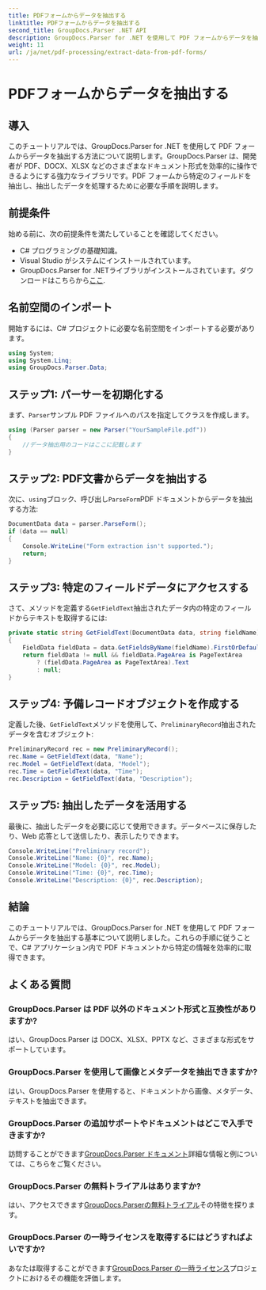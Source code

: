 ```yaml
---
title: PDFフォームからデータを抽出する
linktitle: PDFフォームからデータを抽出する
second_title: GroupDocs.Parser .NET API
description: GroupDocs.Parser for .NET を使用して PDF フォームからデータを抽出する方法を学びます。コード例と FAQ を含むステップバイステップ ガイド。
weight: 11
url: /ja/net/pdf-processing/extract-data-from-pdf-forms/
---
```


# PDFフォームからデータを抽出する

## 導入
このチュートリアルでは、GroupDocs.Parser for .NET を使用して PDF フォームからデータを抽出する方法について説明します。GroupDocs.Parser は、開発者が PDF、DOCX、XLSX などのさまざまなドキュメント形式を効率的に操作できるようにする強力なライブラリです。PDF フォームから特定のフィールドを抽出し、抽出したデータを処理するために必要な手順を説明します。
## 前提条件
始める前に、次の前提条件を満たしていることを確認してください。
- C# プログラミングの基礎知識。
- Visual Studio がシステムにインストールされています。
- GroupDocs.Parser for .NETライブラリがインストールされています。ダウンロードはこちらから[ここ](https://releases.groupdocs.com/parser/net/).

## 名前空間のインポート
開始するには、C# プロジェクトに必要な名前空間をインポートする必要があります。
```csharp
using System;
using System.Linq;
using GroupDocs.Parser.Data;
```
## ステップ1: パーサーを初期化する
まず、`Parser`サンプル PDF ファイルへのパスを指定してクラスを作成します。
```csharp
using (Parser parser = new Parser("YourSampleFile.pdf"))
{
    //データ抽出用のコードはここに記載します
}
```
## ステップ2: PDF文書からデータを抽出する
次に、`using`ブロック、呼び出し`ParseForm`PDF ドキュメントからデータを抽出する方法:
```csharp
DocumentData data = parser.ParseForm();
if (data == null)
{
    Console.WriteLine("Form extraction isn't supported.");
    return;
}
```
## ステップ3: 特定のフィールドデータにアクセスする
さて、メソッドを定義する`GetFieldText`抽出されたデータ内の特定のフィールドからテキストを取得するには:
```csharp
private static string GetFieldText(DocumentData data, string fieldName)
{
    FieldData fieldData = data.GetFieldsByName(fieldName).FirstOrDefault();
    return fieldData != null && fieldData.PageArea is PageTextArea
        ? (fieldData.PageArea as PageTextArea).Text
        : null;
}
```
## ステップ4: 予備レコードオブジェクトを作成する
定義した後、`GetFieldText`メソッドを使用して、`PreliminaryRecord`抽出されたデータを含むオブジェクト:
```csharp
PreliminaryRecord rec = new PreliminaryRecord();
rec.Name = GetFieldText(data, "Name");
rec.Model = GetFieldText(data, "Model");
rec.Time = GetFieldText(data, "Time");
rec.Description = GetFieldText(data, "Description");
```
## ステップ5: 抽出したデータを活用する
最後に、抽出したデータを必要に応じて使用できます。データベースに保存したり、Web 応答として送信したり、表示したりできます。
```csharp
Console.WriteLine("Preliminary record");
Console.WriteLine("Name: {0}", rec.Name);
Console.WriteLine("Model: {0}", rec.Model);
Console.WriteLine("Time: {0}", rec.Time);
Console.WriteLine("Description: {0}", rec.Description);
```

## 結論
このチュートリアルでは、GroupDocs.Parser for .NET を使用して PDF フォームからデータを抽出する基本について説明しました。これらの手順に従うことで、C# アプリケーション内で PDF ドキュメントから特定の情報を効率的に取得できます。

## よくある質問
### GroupDocs.Parser は PDF 以外のドキュメント形式と互換性がありますか?
はい、GroupDocs.Parser は DOCX、XLSX、PPTX など、さまざまな形式をサポートしています。
### GroupDocs.Parser を使用して画像とメタデータを抽出できますか?
はい、GroupDocs.Parser を使用すると、ドキュメントから画像、メタデータ、テキストを抽出できます。
### GroupDocs.Parser の追加サポートやドキュメントはどこで入手できますか?
訪問することができます[GroupDocs.Parser ドキュメント](https://tutorials.groupdocs.com/parser/net/)詳細な情報と例については、こちらをご覧ください。
### GroupDocs.Parser の無料トライアルはありますか?
はい、アクセスできます[GroupDocs.Parserの無料トライアル](https://releases.groupdocs.com/)その特徴を探ります。
### GroupDocs.Parser の一時ライセンスを取得するにはどうすればよいですか?
あなたは取得することができます[GroupDocs.Parser の一時ライセンス](https://purchase.groupdocs.com/temporary-license/)プロジェクトにおけるその機能を評価します。